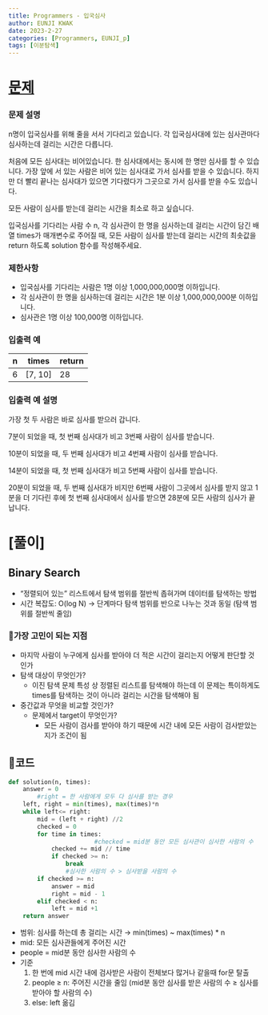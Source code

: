 ```yaml
---
title: Programmers - 입국심사
author: EUNJI KWAK
date: 2023-2-27
categories: [Programmers, EUNJI_p]
tags: [이분탐색]
---
```


# [문제](https://school.programmers.co.kr/learn/courses/30/lessons/43238)

### **문제 설명**

n명이 입국심사를 위해 줄을 서서 기다리고 있습니다. 각 입국심사대에 있는 심사관마다 심사하는데 걸리는 시간은 다릅니다.

처음에 모든 심사대는 비어있습니다. 한 심사대에서는 동시에 한 명만 심사를 할 수 있습니다. 가장 앞에 서 있는 사람은 비어 있는 심사대로 가서 심사를 받을 수 있습니다. 하지만 더 빨리 끝나는 심사대가 있으면 기다렸다가 그곳으로 가서 심사를 받을 수도 있습니다.

모든 사람이 심사를 받는데 걸리는 시간을 최소로 하고 싶습니다.

입국심사를 기다리는 사람 수 n, 각 심사관이 한 명을 심사하는데 걸리는 시간이 담긴 배열 times가 매개변수로 주어질 때, 모든 사람이 심사를 받는데 걸리는 시간의 최솟값을 return 하도록 solution 함수를 작성해주세요.

### 제한사항

- 입국심사를 기다리는 사람은 1명 이상 1,000,000,000명 이하입니다.
- 각 심사관이 한 명을 심사하는데 걸리는 시간은 1분 이상 1,000,000,000분 이하입니다.
- 심사관은 1명 이상 100,000명 이하입니다.

### 입출력 예

| n | times | return |
| --- | --- | --- |
| 6 | [7, 10] | 28 |

### 입출력 예 설명

가장 첫 두 사람은 바로 심사를 받으러 갑니다.

7분이 되었을 때, 첫 번째 심사대가 비고 3번째 사람이 심사를 받습니다.

10분이 되었을 때, 두 번째 심사대가 비고 4번째 사람이 심사를 받습니다.

14분이 되었을 때, 첫 번째 심사대가 비고 5번째 사람이 심사를 받습니다.

20분이 되었을 때, 두 번째 심사대가 비지만 6번째 사람이 그곳에서 심사를 받지 않고 1분을 더 기다린 후에 첫 번째 심사대에서 심사를 받으면 28분에 모든 사람의 심사가 끝납니다.

# [풀이]

## Binary Search

- “정렬되어 있는” 리스트에서 탐색 범위를 절반씩 좁혀가며 데이터를 탐색하는 방법
- 시간 복잡도: O(log N) → 단계마다 탐색 범위를 반으로 나누는 것과 동일 (탐색 범위를 절반씩 줄임)

### 📌가장 고민이 되는 지점

- 마지막 사람이 누구에게 심사를 받아야 더 적은 시간이 걸리는지 어떻게 판단할 것인가
- 탐색 대상이 무엇인가?
    - 이진 탐색 문제 특성 상 정렬된 리스트를 탐색해야 하는데 이 문제는 특이하게도 times를 탐색하는 것이 아니라 걸리는 시간을 탐색해야 됨
- 중간값과 무엇을 비교할 것인가?
    - 문제에서 target이 무엇인가?
        - 모든 사람이 검사를 받아야 하기 때문에 시간 내에 모든 사람이 검사받았는지가 조건이 됨

## 📌코드

```python
def solution(n, times):
    answer = 0
		#right = 한 사람에게 모두 다 심사를 받는 경우
    left, right = min(times), max(times)*n 
    while left<= right:
        mid = (left + right) //2
        checked = 0
        for time in times:
						#checked = mid분 동안 모든 심사관이 심사한 사람의 수
            checked += mid // time
            if checked >= n:
                break
				#심사한 사람의 수 > 심사받을 사람의 수
        if checked >= n:
            answer = mid
            right = mid - 1
        elif checked < n:
            left = mid +1
    return answer
```

- 범위: 심사를 하는데 총 걸리는 시간 → min(times) ~ max(times) * n
- mid: 모든 심사관들에게 주어진 시간
- people = mid분 동안 심사한 사람의 수
- 기준
    1. 한 번에 mid 시간 내에 검사받은 사람이 전체보다 많거나 같을때 for문 탈출
    2. people ≥ n: 주어진 시간을 줄임 (mid분 동안 심사를 받은 사람의 수 ≥ 심사를 받아야 할 사람의 수)
    3. else: left 옮김
